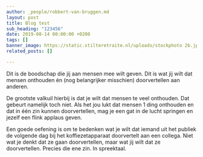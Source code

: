 ```yaml
---
author: _people/robbert-van-bruggen.md
layout: post
title: Blog test
sub_heading: "123456"
date: 2019-08-14 00:00:00 +0200
tags: []
banner_image: https://static.stilteretraite.nl/uploads/stockphoto 2b.jpg
related_posts: []

---
```

Dit is de boodschap die jij aan mensen mee wilt geven. Dit is wat jij wilt dat mensen onthouden én (nog belangrijker misschien) doorvertellen aan anderen.

De grootste valkuil hierbij is dat je wilt dat mensen te veel onthouden. Dat gebeurt namelijk toch niet. Als het jou lukt dat mensen 1 ding onthouden en dat in één zin kunnen doorvertellen, mag je een gat in de lucht springen en jezelf een flink applaus geven.

Een goede oefening is om te bedenken wat je wilt dat iemand uit het publiek de volgende dag bij het koffiezetapparaat doorvertelt aan een collega. Niet wat je denkt dat ze gaan doorvertellen, maar wat jij wilt dat ze doorvertellen. Precies die ene zin. In spreektaal.